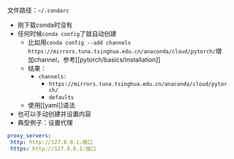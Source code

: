 文件路径：`~/.condarc`
- 刚下载conda时没有
- 任何时候`conda config`了就自动创建
  - 比如用`conda config --add channels https://mirrors.tuna.tsinghua.edu.cn/anaconda/cloud/pytorch/`增加channel，参考[[pytorch/basics/installation]]
  - 结果：
    - `channels:`
      - `https://mirrors.tuna.tsinghua.edu.cn/anaconda/cloud/pytorch/`
      - `defaults`
  - 使用[[yaml]]语法
- 也可以手动创建并设置内容
- 典型例子：设置代理
```yaml
proxy_servers:
 http: http://127.0.0.1:端口
 https: http://127.0.0.1:端口
```
